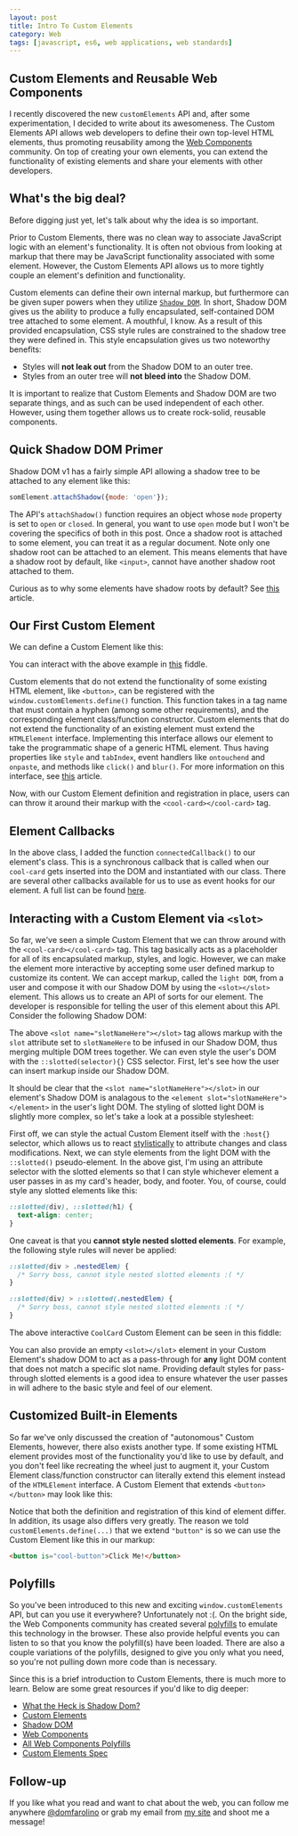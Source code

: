 ```yaml
---
layout: post
title: Intro To Custom Elements
category: Web
tags: [javascript, es6, web applications, web standards]
---
```


## Custom Elements and Reusable Web Components

I recently discovered the new `customElements` API and, after some experimentation, I decided to write about its awesomeness. The Custom Elements API allows web developers to define their own top-level HTML elements, thus promoting reusability among the [Web Components](http://webcomponents.org/) community. On top of creating your own elements, you can extend the functionality of existing elements and share your elements with other developers.

## What's the big deal?

Before digging just yet, let's talk about why the idea is so important.

Prior to Custom Elements, there was no clean way to associate JavaScript logic with an element's functionality. It is often not obvious from looking at markup that there may be JavaScript functionality associated with some element. However, the Custom Elements API allows us to more tightly couple an element's definition and functionality.

Custom elements can define their own internal markup, but furthermore can be given super powers when they utilize [`Shadow DOM`](http://w3c.github.io/webcomponents/spec/shadow/). In short, Shadow DOM gives us the ability to produce a fully encapsulated, self-contained DOM tree attached to some element. A mouthful, I know. As a result of this provided encapsulation, CSS style rules are constrained to the shadow tree they were defined in. This style encapsulation gives us two noteworthy benefits:

 - Styles will **not leak out** from the Shadow DOM to an outer tree.
 - Styles from an outer tree will **not bleed into** the Shadow DOM.

It is important to realize that Custom Elements and Shadow DOM are two separate things, and as such can be used independent of each other. However, using them together allows us to create rock-solid, reusable components.

## Quick Shadow DOM Primer

Shadow DOM v1 has a fairly simple API allowing a shadow tree to be attached to any element like this:

```js
somElement.attachShadow({mode: 'open'});
```

The API's `attachShadow()` function requires an object whose `mode` property is set to `open` or `closed`. In general, you want to use `open` mode but I won't be covering the specifics of both in this post. Once a shadow root is attached to some element, you can treat it as a regular document. Note only one shadow root can be attached to an element. This means elements that have a shadow root by default, like `<input>`, cannot have another shadow root attached to them.

Curious as to why some elements have shadow roots by default? See [this](https://glazkov.com/2011/01/14/what-the-heck-is-shadow-dom/) article.

## Our First Custom Element

We can define a Custom Element like this:

<script src="https://gist.github.com/domfarolino/3cc609b871f534c9a7a6c2575938f30c.js"></script>

You can interact with the above example in [this](https://jsfiddle.net/domfarolino/799fo1r0/) fiddle.

Custom elements that do not extend the functionality of some existing HTML element, like `<button>`, can be registered with the `window.customElements.define()` function. This function takes in a tag name that must contain a hyphen (among some other requirements), and the corresponding element class/function constructor. Custom elements that do not extend the functionality of an existing element must extend the `HTMLElement` interface. Implementing this interface allows our element to take the programmatic shape of a generic HTML element. Thus having properties like `style` and `tabIndex`, event handlers like `ontouchend` and `onpaste`, and methods like `click()` and `blur()`. For more information on this interface, see [this](https://developer.mozilla.org/en-US/docs/Web/API/HTMLElement) article.

Now, with our Custom Element definition and registration in place, users can can throw it around their markup with the `<cool-card></cool-card>` tag.

## Element Callbacks

In the above class, I added the function `connectedCallback()` to our element's class. This is a synchronous callback that is called when our `cool-card` gets inserted into the DOM and instantiated with our class. There are several other callbacks available for us to use as event hooks for our element. A full list can be found [here](https://developers.google.com/web/fundamentals/getting-started/primers/customelements#reactions).

## Interacting with a Custom Element via `<slot>`

So far, we've seen a simple Custom Element that we can throw around with the `<cool-card></cool-card>` tag. This tag basically acts as a placeholder for all of its encapsulated markup, styles, and logic. However, we can make the element more interactive by accepting some user defined markup to customize its content. We can accept markup, called the `light DOM`, from a user and compose it with our Shadow DOM by using the `<slot></slot>` element. This allows us to create an API of sorts for our element. The developer is responsible for telling the user of this element about this API. Consider the following Shadow DOM:

<script src="https://gist.github.com/domfarolino/071653d1886c3916fbed9c18a3e2ce27.js"></script>

The above `<slot name="slotNameHere"></slot>` tag allows markup with the `slot` attribute set to `slotNameHere` to be infused in our Shadow DOM, thus merging multiple DOM trees together. We can even style the user's DOM with the `::slotted(selector){}` CSS selector. First, let's see how the user can insert markup inside our Shadow DOM.

<script src="https://gist.github.com/domfarolino/46f48631bad63974e6f16f92db6233b4.js"></script>

It should be clear that the `<slot name="slotNameHere"></slot>` in our element's Shadow DOM is analagous to the `<element slot="slotNameHere"></element>` in the user's light DOM. The styling of slotted light DOM is slightly more complex, so let's take a look at a possible stylesheet:

<script src="https://gist.github.com/domfarolino/2326099d38dc1887c2b34166cb4f44ed.js"></script>

First off, we can style the actual Custom Element itself with the `:host{}` selector, which allows us to react [stylistically](https://developers.google.com/web/fundamentals/getting-started/primers/shadowdom#contextstyling) to attribute changes and class modifications. Next, we can style elements from the light DOM with the `::slotted()` pseudo-element. In the above gist, I'm using an attribute selector with the slotted elements so that I can style whichever element a user passes in as my card's header, body, and footer. You, of course, could style any slotted elements like this:

```css
::slotted(div), ::slotted(h1) {
  text-align: center;
}
```

One caveat is that you **cannot style nested slotted elements**. For example, the following style rules will never be applied:

```css
::slotted(div > .nestedElem) {
  /* Sorry boss, cannot style nested slotted elements :( */
}

::slotted(div) > ::slotted(.nestedElem) {
  /* Sorry boss, cannot style nested slotted elements :( */
}
```

The above interactive `CoolCard` Custom Element can be seen in this fiddle:

<script async src="//jsfiddle.net/domfarolino/n39ntatm/embed/html,result/"></script>

You can also provide an empty `<slot></slot>` element in your Custom Element's shadow DOM to act as a pass-through for **any** light DOM content that does not match a specific slot name. Providing default styles for pass-through slotted elements is a good idea to ensure whatever the user passes in will adhere to the basic style and feel of our element.

## Customized Built-in Elements

So far we've only discussed the creation of "autonomous" Custom Elements, however, there also exists another type. If some existing HTML element provides most of the functionality you'd like to use by default, and you don't feel like recreating the wheel just to augment it, your Custom Element class/function constructor can literally extend this element instead of the `HTMLElement` interface. A Custom Element that extends `<button></button>` may look like this:

<script src="https://gist.github.com/domfarolino/abbc6d7a3693501bc43d0dc576cb11d0.js"></script>

Notice that both the definition and registration of this kind of element differ. In addition, its usage also differs very greatly. The reason we told `customElements.define(...)` that we extend `"button"` is so we can use the Custom Element like this in our markup:

```html
<button is="cool-button">Click Me!</button>
```

## Polyfills

So you've been introduced to this new and exciting `window.customElements` API, but can you use it everywhere? Unfortunately not :(. On the bright side, the Web Components community has created several [polyfills](http://webcomponents.org/polyfills/) to emulate this technology in the browser. These also provide helpful events you can listen to so that you know the polyfill(s) have been loaded. There are also a couple variations of the polyfills, designed to give you only what you need, so you're not pulling down more code than is necessary.

Since this is a brief introduction to Custom Elements, there is much more to learn. Below are some great resources if you'd like to dig deeper:

 - [What the Heck is Shadow Dom?](https://glazkov.com/2011/01/14/what-the-heck-is-shadow-dom/)
 - [Custom Elements](https://developers.google.com/web/fundamentals/getting-started/primers/customelements)
 - [Shadow DOM](https://developers.google.com/web/fundamentals/getting-started/primers/shadowdom)
 - [Web Components](http://webcomponents.org/articles/introduction-to-custom-elements/)
 - [All Web Components Polyfills](http://webcomponents.org/polyfills/)
 - [Custom Elements Spec](https://www.w3.org/TR/custom-elements/)

## Follow-up

If you like what you read and want to chat about the web, you can follow me anywhere [@domfarolino](https://twitter.com/domfarolino) or grab my email from [my site](https://domfarolino.com) and shoot me a message!
